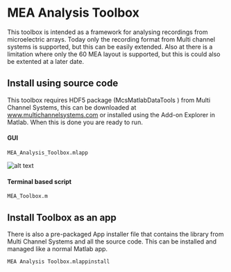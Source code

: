 # MEA Analysis Toolbox
This toolbox is intended as a framework for analysing recordings from microelectric arrays. Today only the recording format from Multi channel systems is supported, but this can be easily extended. Also at there is a limitation where only the 60 MEA layout is supported, but this is could also be extented at a later date.   

## Install using source code
This toolbox requires HDF5 package (McsMatlabDataTools ) from Multi Channel Systems, this can be downloaded at www.multichannelsystems.com or installed using the Add-on Explorer in Matlab. When this is done you are ready to run.
#### GUI
    MEA_Analysis_Toolbox.mlapp

![alt text](https://github.com/helgeanl/MEA_toolbox/blob/master/docs/toolbox.PNG "MEA Tooolbox")

#### Terminal based script
    MEA_Toolbox.m


## Install Toolbox as an app
There is also a pre-packaged App installer file that contains the library from Multi Channel Systems and all the source code. This can be installed and managed like a normal Matlab app. 

    MEA Analysis Toolbox.mlappinstall
